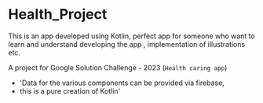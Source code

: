 # Health_Project
This is an app developed using Kotlin, perfect app for someone who want to learn and understand developing the app , implementation of illustrations etc.

A project for Google Solution Challenge - 2023 (`Health caring app`)
<!--
This project implements the following `Android` concepts:
- `Buttons`
- `CarView`
- `RecyclerView`
- `ImageView`
- 'fragments'
-->
- 'Data for the various components can be provided via firebase, 
- this is a pure creation of Kotlin'




